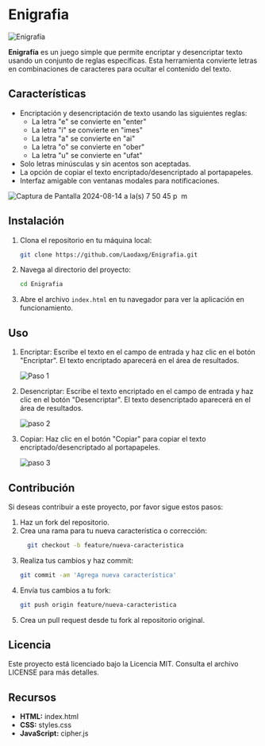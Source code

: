 # Enigrafia
![Enigrafía](https://github.com/user-attachments/assets/7c990980-1091-4628-ad1d-18e73b06b88a)


**Enigrafía** es un juego simple que permite encriptar y desencriptar texto usando un conjunto de reglas específicas. Esta herramienta convierte letras en combinaciones de caracteres para ocultar el contenido del texto.

## Características

- Encriptación y desencriptación de texto usando las siguientes reglas:
  - La letra "e" se convierte en "enter"
  - La letra "i" se convierte en "imes"
  - La letra "a" se convierte en "ai"
  - La letra "o" se convierte en "ober"
  - La letra "u" se convierte en "ufat"
- Solo letras minúsculas y sin acentos son aceptadas.
- La opción de copiar el texto encriptado/desencriptado al portapapeles.
- Interfaz amigable con ventanas modales para notificaciones.

  
![Captura de Pantalla 2024-08-14 a la(s) 7 50 45 p  m](https://github.com/user-attachments/assets/accf9a73-1d3e-4c29-82b6-3526f8301f1f)


## Instalación

1. Clona el repositorio en tu máquina local:
   ```bash
   git clone https://github.com/Laodaxg/Enigrafia.git

2. Navega al directorio del proyecto:
   ```bash
   cd Enigrafia

3. Abre el archivo `index.html` en tu navegador para ver la aplicación en funcionamiento.

## Uso

1. Encriptar: Escribe el texto en el campo de entrada y haz clic en el botón "Encriptar". El texto encriptado aparecerá en el área de resultados.

     ![Paso 1](https://github.com/user-attachments/assets/307cc4eb-2652-4b5e-b2b5-55f91bc5b574)



2. Desencriptar: Escribe el texto encriptado en el campo de entrada y haz clic en el botón "Desencriptar". El texto desencriptado aparecerá en el área de resultados.
   
    ![paso 2](https://github.com/user-attachments/assets/61829d5c-512f-4818-b830-1e14e65fc60e)



3. Copiar: Haz clic en el botón "Copiar" para copiar el texto encriptado/desencriptado al portapapeles.


    ![paso 3](https://github.com/user-attachments/assets/7b995601-a9df-4d0b-a45b-1aa22abe1357)

   
## Contribución

Si deseas contribuir a este proyecto, por favor sigue estos pasos:

1. Haz un fork del repositorio.
2. Crea una rama para tu nueva característica o corrección:
      ```bash
        git checkout -b feature/nueva-caracteristica
3. Realiza tus cambios y haz commit:
   ```bash
   git commit -am 'Agrega nueva característica'

4. Envía tus cambios a tu fork:
   ```bash
   git push origin feature/nueva-caracteristica

   
5. Crea un pull request desde tu fork al repositorio original.

## Licencia
Este proyecto está licenciado bajo la Licencia MIT. Consulta el archivo LICENSE para más detalles.

## Recursos
- **HTML:** index.html
- **CSS:** styles.css
- **JavaScript:** cipher.js

        



